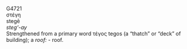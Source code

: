 G4721  
στέγη  
stegē  
*steg‘-ay*  
Strengthened from a primary word τέγος tegos (a “thatch” or “deck” of
building); a *roof:* - roof.  
